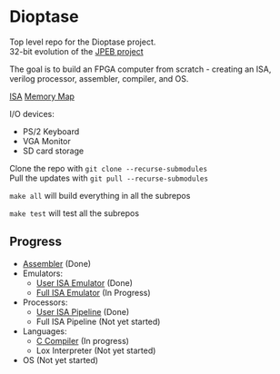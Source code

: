 # Dioptase

Top level repo for the Dioptase project.  
32-bit evolution of the [JPEB project](https://github.com/PaulBailey-1/JPEB)

The goal is to build an FPGA computer from scratch - creating an ISA, verilog processor, assembler, compiler, and OS.

[ISA](https://github.com/b-Rocks2718/Dioptase/blob/main/docs/ISA.md)
[Memory Map](https://github.com/b-Rocks2718/Dioptase/blob/main/docs/mem_map.md)

I/O devices:
 - PS/2 Keyboard
 - VGA Monitor
 - SD card storage

Clone the repo with `git clone --recurse-submodules`  
Pull the updates with `git pull --recurse-submodules`

`make all` will build everything in all the subrepos

`make test` will test all the subrepos


## Progress

- [Assembler](https://github.com/b-Rocks2718/Dioptase-Assembler) (Done)
- Emulators:
  - [User ISA Emulator](https://github.com/b-Rocks2718/Dioptase-Emulator-Simple) (Done)
  - [Full ISA Emulator](https://github.com/b-Rocks2718/Dioptase-Emulator-Full) (In Progress)
- Processors:
  - [User ISA Pipeline](https://github.com/b-Rocks2718/Dioptase-Pipe-Simple) (Done)
  - Full ISA Pipeline (Not yet started)
- Languages:
  - [C Compiler](https://github.com/b-Rocks2718/Dioptase-C-Compiler) (In progress)
  - Lox Interpreter (Not yet started)
- OS (Not yet started)